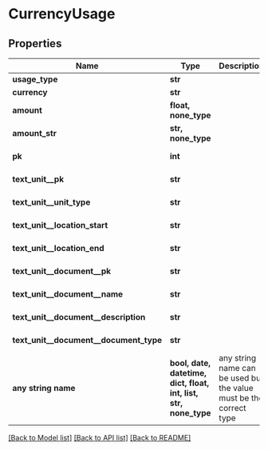 # CurrencyUsage


## Properties
Name | Type | Description | Notes
------------ | ------------- | ------------- | -------------
**usage_type** | **str** |  | 
**currency** | **str** |  | 
**amount** | **float, none_type** |  | [optional] 
**amount_str** | **str, none_type** |  | [optional] 
**pk** | **int** |  | [optional] [readonly] 
**text_unit__pk** | **str** |  | [optional] [readonly] 
**text_unit__unit_type** | **str** |  | [optional] [readonly] 
**text_unit__location_start** | **str** |  | [optional] [readonly] 
**text_unit__location_end** | **str** |  | [optional] [readonly] 
**text_unit__document__pk** | **str** |  | [optional] [readonly] 
**text_unit__document__name** | **str** |  | [optional] [readonly] 
**text_unit__document__description** | **str** |  | [optional] [readonly] 
**text_unit__document__document_type** | **str** |  | [optional] [readonly] 
**any string name** | **bool, date, datetime, dict, float, int, list, str, none_type** | any string name can be used but the value must be the correct type | [optional]

[[Back to Model list]](../README.md#documentation-for-models) [[Back to API list]](../README.md#documentation-for-api-endpoints) [[Back to README]](../README.md)


